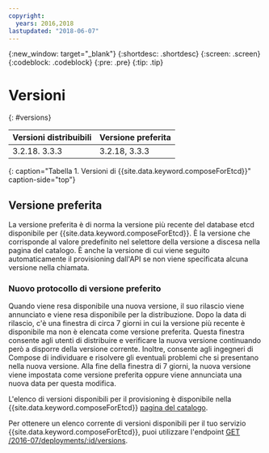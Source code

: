 ```yaml
---
copyright:
  years: 2016,2018
lastupdated: "2018-06-07"
---
```


{:new_window: target="_blank"}
{:shortdesc: .shortdesc}
{:screen: .screen}
{:codeblock: .codeblock}
{:pre: .pre}
{:tip: .tip}

# Versioni
{: #versions}

Versioni distribuibili | Versione preferita
----------|-----------
3.2.18. 3.3.3 | 3.2.18, 3.3.3
{: caption="Tabella 1. Versioni di {{site.data.keyword.composeForEtcd}}" caption-side="top"}

## Versione preferita

La versione preferita è di norma la versione più recente del database etcd disponibile per {{site.data.keyword.composeForEtcd}}. È la versione che corrisponde al valore predefinito nel selettore della versione a discesa nella pagina del catalogo. È anche la versione di cui viene seguito automaticamente il provisioning dall'API se non viene specificata alcuna versione nella chiamata.

### Nuovo protocollo di versione preferito

Quando viene resa disponibile una nuova versione, il suo rilascio viene annunciato e viene resa disponibile per la distribuzione. Dopo la data di rilascio, c'è una finestra di circa 7 giorni in cui la versione più recente è disponibile ma non è elencata come versione preferita. Questa finestra consente agli utenti di distribuire e verificare la nuova versione continuando però a disporre della versione corrente. Inoltre, consente agli ingegneri di Compose di individuare e risolvere gli eventuali problemi che si presentano nella nuova versione. Alla fine della finestra di 7 giorni, la nuova versione viene impostata come versione preferita oppure viene annunciata una nuova data per questa modifica.

L'elenco di versioni disponibili per il provisioning è disponibile nella {{site.data.keyword.composeForEtcd}} [pagina del catalogo](https://console.{DomainName}/catalog/services/compose-for-etcd).

Per ottenere un elenco corrente di versioni disponibili per il tuo servizio {{site.data.keyword.composeForEtcd}}, puoi utilizzare l'endpoint [GET /2016-07/deployments/:id/versions](https://apidocs.compose.com/v1.0/reference#2016-07-get-deployments-versions).
